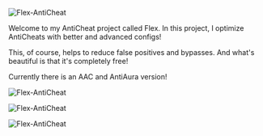 ![Flex-AntiCheat](https://directleaks.com/attachments/flex-anticheat-png.41191/)

Welcome to my AntiCheat project called Flex. In this project, I optimize AntiCheats with better and advanced configs!

This, of course, helps to reduce false positives and bypasses. And what's beautiful is that it's completely free!

Currently there is an AAC and AntiAura version!



![Flex-AntiCheat](https://directleaks.com/attachments/about-flex-png.41190/)

![Flex-AntiCheat](https://directleaks.com/attachments/requirements-png.41192/)

![Flex-AntiCheat](https://directleaks.com/attachments/support-png.41209/)
